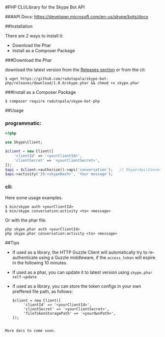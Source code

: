 #PHP CLI/Library for the Skype Bot API

###API Docs: https://developer.microsoft.com/en-us/skype/bots/docs

##Installation

There are 2 ways to install it: 
 
  - Download the Phar
  - Install as a Composer Package

###Download the Phar

download the latest version from the [Releases section](https://github.com/radutopala/skype-bot-php/releases/latest) or from the cli:

```
$ wget https://github.com/radutopala/skype-bot-php/releases/download/1.0.0/skype.phar && chmod +x skype.phar
```

###Install as a Composer Package

```
$ composer require radutopala/skype-bot-php
```

##Usage

### programmatic:

```php
<?php

use Skype\Client;

$client = new Client([
    'clientId' => '<yourClientId>',
    'clientSecret' => '<yourClientSecret>',
]);
$api = $client->authorize()->api('conversation');   // Skype\Api\Conversation
$api->activity('29:<skypeHash>', 'Your message');
```

### cli:

Here some usage examples.

```
$ bin/skype auth <yourClientId>
$ bin/skype conversation:activity <to> <message>
```

Or with the phar file. 

```
php skype.phar auth <yourClientId>
php skype.phar conversation:activity <to> <message>
```

##Tips
 - If used as a library, the HTTP Guzzle Client will automatically try to re-authenticate using a Guzzle middleware, if the `access_token` will expire in the following 10 minutes.
 - If used as a phar, you can update it to latest version using `skype.phar self-update`
 - If used as a library, you can store the token configs in your own preffered file path, as follows:
 
   ```
   $client = new Client([
        'clientId' => '<yourClientId>',
        'clientSecret' => '<yourClientSecret>',
        'fileTokenStoragePath' => '<yourOwnPath>',
   ]);
 ```

More docs to come soon.
